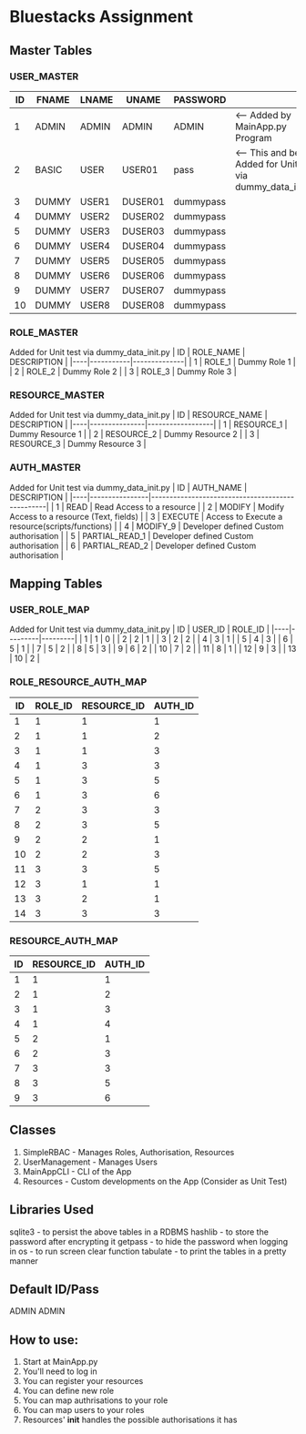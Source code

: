 # Bluestacks Assignment

## Master Tables
### USER_MASTER

| ID | FNAME | LNAME | UNAME   | PASSWORD  |                                                                |
|----|-------|-------|---------|-----------|----------------------------------------------------------------|
| 1  | ADMIN | ADMIN | ADMIN   | ADMIN     | <-- Added by MainApp.py Program                                |
| 2  | BASIC | USER  | USER01  | pass      | <-- This and below, Added for Unit test via dummy_data_init.py |
| 3  | DUMMY | USER1 | DUSER01 | dummypass |                                                                |
| 4  | DUMMY | USER2 | DUSER02 | dummypass |                                                                |
| 5  | DUMMY | USER3 | DUSER03 | dummypass |                                                                |
| 6  | DUMMY | USER4 | DUSER04 | dummypass |                                                                |
| 7  | DUMMY | USER5 | DUSER05 | dummypass |                                                                |
| 8  | DUMMY | USER6 | DUSER06 | dummypass |                                                                |
| 9  | DUMMY | USER7 | DUSER07 | dummypass |                                                                |
| 10 | DUMMY | USER8 | DUSER08 | dummypass |                                                                |


### ROLE_MASTER
Added for Unit test via dummy_data_init.py
| ID | ROLE_NAME | DESCRIPTION  |
|----|-----------|--------------|
| 1  | ROLE_1    | Dummy Role 1 |
| 2  | ROLE_2    | Dummy Role 2 |
| 3  | ROLE_3    | Dummy Role 3 |

### RESOURCE_MASTER
Added for Unit test via dummy_data_init.py
| ID | RESOURCE_NAME | DESCRIPTION      |
|----|---------------|------------------|
| 1  | RESOURCE_1    | Dummy Resource 1 |
| 2  | RESOURCE_2    | Dummy Resource 2 |
| 3  | RESOURCE_3    | Dummy Resource 3 |

### AUTH_MASTER
Added for Unit test via dummy_data_init.py
| ID | AUTH_NAME      | DESCRIPTION                                     |
|----|----------------|-------------------------------------------------|
| 1  | READ           | Read Access to a resource                       |
| 2  | MODIFY         | Modify Access to a resource (Text, fields)      |
| 3  | EXECUTE        | Access to Execute a resource(scripts/functions) |
| 4  | MODIFY_9       | Developer defined Custom authorisation          |
| 5  | PARTIAL_READ_1 | Developer defined Custom authorisation          |
| 6  | PARTIAL_READ_2 | Developer defined Custom authorisation          |

## Mapping Tables
### USER_ROLE_MAP
Added for Unit test via dummy_data_init.py
| ID | USER_ID | ROLE_ID |
|----|---------|---------|
| 1  | 1       | 0       |
| 2  | 2       | 1       |
| 3  | 2       | 2       |
| 4  | 3       | 1       |
| 5  | 4       | 3       |
| 6  | 5       | 1       |
| 7  | 5       | 2       |
| 8  | 5       | 3       |
| 9  | 6       | 2       |
| 10 | 7       | 2       |
| 11 | 8       | 1       |
| 12 | 9       | 3       |
| 13 | 10      | 2       |

### ROLE_RESOURCE_AUTH_MAP
| ID | ROLE_ID | RESOURCE_ID | AUTH_ID |
|----|---------|-------------|---------|
| 1  | 1       | 1           | 1       |
| 2  | 1       | 1           | 2       |
| 3  | 1       | 1           | 3       |
| 4  | 1       | 3           | 3       |
| 5  | 1       | 3           | 5       |
| 6  | 1       | 3           | 6       |
| 7  | 2       | 3           | 3       |
| 8  | 2       | 3           | 5       |
| 9  | 2       | 2           | 1       |
| 10 | 2       | 2           | 3       |
| 11 | 3       | 3           | 5       |
| 12 | 3       | 1           | 1       |
| 13 | 3       | 2           | 1       |
| 14 | 3       | 3           | 3       |

### RESOURCE_AUTH_MAP
| ID | RESOURCE_ID | AUTH_ID |
|----|-------------|---------|
| 1  | 1           | 1       |
| 2  | 1           | 2       |
| 3  | 1           | 3       |
| 4  | 1           | 4       |
| 5  | 2           | 1       |
| 6  | 2           | 3       |
| 7  | 3           | 3       |
| 8  | 3           | 5       |
| 9  | 3           | 6       |

## Classes
1) SimpleRBAC - Manages Roles, Authorisation, Resources
2) UserManagement - Manages Users
3) MainAppCLI - CLI of the App
4) Resources - Custom developments on the App (Consider as Unit Test)

## Libraries Used
sqlite3 - to persist the above tables in a RDBMS
hashlib - to store the password after encrypting it
getpass - to hide the password when logging in
os - to run screen clear function
tabulate - to print the tables in a pretty manner

## Default ID/Pass
ADMIN ADMIN

## How to use:
1) Start at MainApp.py
2) You'll need to log in
3) You can register your resources
4) You can define new role
5) You can map authrisations to your role
6) You can map users to your roles
7) Resources' __init__ handles the possible authorisations it has


